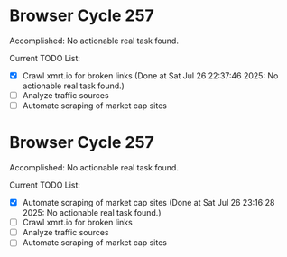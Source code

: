 # Browser Cycle 257

Accomplished: No actionable real task found.

Current TODO List:

- [x] Crawl xmrt.io for broken links  (Done at Sat Jul 26 22:37:46 2025: No actionable real task found.)
- [ ] Analyze traffic sources
- [ ] Automate scraping of market cap sites

# Browser Cycle 257

Accomplished: No actionable real task found.

Current TODO List:

- [x] Automate scraping of market cap sites  (Done at Sat Jul 26 23:16:28 2025: No actionable real task found.)
- [ ] Crawl xmrt.io for broken links
- [ ] Analyze traffic sources
- [ ] Automate scraping of market cap sites